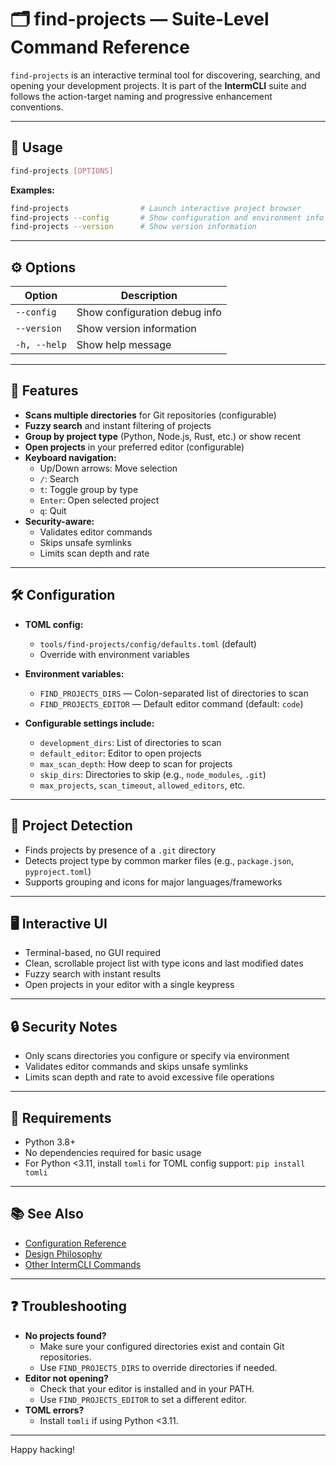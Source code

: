 # 🗂️ find-projects — Suite-Level Command Reference

`find-projects` is an interactive terminal tool for discovering, searching, and opening your development projects.
It is part of the **IntermCLI** suite and follows the action-target naming and progressive enhancement conventions.

---

## 🚀 Usage

```bash
find-projects [OPTIONS]
```

**Examples:**
```bash
find-projects                # Launch interactive project browser
find-projects --config       # Show configuration and environment info
find-projects --version      # Show version information
```

---

## ⚙️ Options

| Option         | Description                                   |
|----------------|-----------------------------------------------|
| `--config`     | Show configuration debug info                 |
| `--version`    | Show version information                      |
| `-h, --help`   | Show help message                             |

---

## 📝 Features

- **Scans multiple directories** for Git repositories (configurable)
- **Fuzzy search** and instant filtering of projects
- **Group by project type** (Python, Node.js, Rust, etc.) or show recent
- **Open projects** in your preferred editor (configurable)
- **Keyboard navigation:**
  - Up/Down arrows: Move selection
  - `/`: Search
  - `t`: Toggle group by type
  - `Enter`: Open selected project
  - `q`: Quit
- **Security-aware:**
  - Validates editor commands
  - Skips unsafe symlinks
  - Limits scan depth and rate

---

## 🛠️ Configuration

- **TOML config:**
  - `tools/find-projects/config/defaults.toml` (default)
  - Override with environment variables

- **Environment variables:**
  - `FIND_PROJECTS_DIRS` — Colon-separated list of directories to scan
  - `FIND_PROJECTS_EDITOR` — Default editor command (default: `code`)

- **Configurable settings include:**
  - `development_dirs`: List of directories to scan
  - `default_editor`: Editor to open projects
  - `max_scan_depth`: How deep to scan for projects
  - `skip_dirs`: Directories to skip (e.g., `node_modules`, `.git`)
  - `max_projects`, `scan_timeout`, `allowed_editors`, etc.

---

## 🧩 Project Detection

- Finds projects by presence of a `.git` directory
- Detects project type by common marker files (e.g., `package.json`, `pyproject.toml`)
- Supports grouping and icons for major languages/frameworks

---

## 🖥️ Interactive UI

- Terminal-based, no GUI required
- Clean, scrollable project list with type icons and last modified dates
- Fuzzy search with instant results
- Open projects in your editor with a single keypress

---

## 🔒 Security Notes

- Only scans directories you configure or specify via environment
- Validates editor commands and skips unsafe symlinks
- Limits scan depth and rate to avoid excessive file operations

---

## 🐍 Requirements

- Python 3.8+
- No dependencies required for basic usage
- For Python <3.11, install `tomli` for TOML config support:
  `pip install tomli`

---

## 📚 See Also

- [Configuration Reference](../CONFIGURATION.md)
- [Design Philosophy](../DESIGN.md)
- [Other IntermCLI Commands](../README.md)

---

## ❓ Troubleshooting

- **No projects found?**
  - Make sure your configured directories exist and contain Git repositories.
  - Use `FIND_PROJECTS_DIRS` to override directories if needed.
- **Editor not opening?**
  - Check that your editor is installed and in your PATH.
  - Use `FIND_PROJECTS_EDITOR` to set a different editor.
- **TOML errors?**
  - Install `tomli` if using Python <3.11.

---

Happy hacking!
